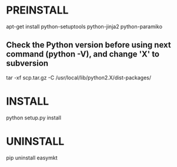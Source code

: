 # PREINSTALL

apt-get install python-setuptools python-jinja2 python-paramiko

## Check the Python version before using next command (python -V), and change 'X' to subversion
tar -xf scp.tar.gz -C /usr/local/lib/python2.X/dist-packages/

# INSTALL

python setup.py install

# UNINSTALL

pip uninstall easymkt

